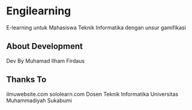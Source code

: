 # Engilearning
E-learning untuk Mahasiswa Teknik Informatika dengan unsur gamifikasi

## About Development
Dev By Muhamad Ilham Firdaus

## Thanks To 
ilmuwebsite.com
sololearn.com
Dosen Teknik Informatika Universitas Muhammadiyah Sukabumi
